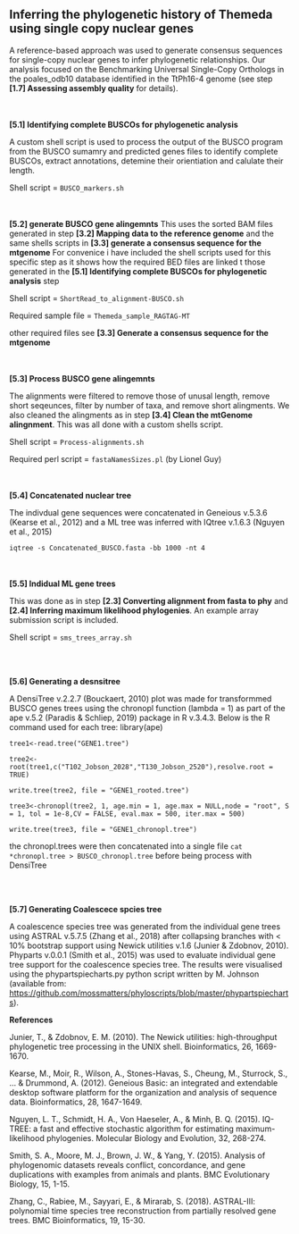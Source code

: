 ## Inferring the phylogenetic history of Themeda using single copy nuclear genes

A reference-based approach was used to generate consensus sequences for single-copy nuclear genes to infer phylogenetic relationships. Our analysis focused on the Benchmarking Universal Single-Copy Orthologs in the poales_odb10 database identified in the TtPh16-4 genome (see step **[1.7] Assessing assembly quality** for details).

<br/><br/>
**[5.1] Identifying complete BUSCOs for phylogenetic analysis**

A custom shell script is used to process the output of the BUSCO program from the BUSCO sumamry and predicted genes files to identify complete BUSCOs, extract annotations, detemine their orientiation and calulate their length.

Shell script = `BUSCO_markers.sh`

<br/><br/>
**[5.2] generate BUSCO gene alingemnts**
This uses the sorted BAM files generated in step **[3.2] Mapping data to the reference genome** and the same shells scripts in **[3.3] generate a consensus sequence for the mtgenome** For convenice i have included the shell scripts used for this specific step as it shows how the required BED files are linked t those generated in the **[5.1] Identifying complete BUSCOs for phylogenetic analysis** step 

Shell script = `ShortRead_to_alignment-BUSCO.sh`

Required sample file = `Themeda_sample_RAGTAG-MT`

other required files see  **[3.3] Generate a consensus sequence for the mtgenome**

<br/><br/>
**[5.3] Process BUSCO gene alingemnts**

The alignments were filtered to remove those of unusal length, remove short seqeunces, filter by number of taxa, and remove short alingments. We also cleaned the alingments as in step **[3.4] Clean the mtGenome alingnment**. This was all done with a custom shells script.

Shell script = `Process-alignments.sh`

Required perl script = `fastaNamesSizes.pl` (by Lionel Guy)

<br/><br/>
**[5.4] Concatenated nuclear tree**

The indivdual gene sequences were concatenated in Geneious v.5.3.6 (Kearse et al., 2012) and a ML tree was inferred with IQtree v.1.6.3 (Nguyen et al., 2015)

`iqtree -s Concatenated_BUSCO.fasta -bb 1000 -nt 4`

<br/><br/>
**[5.5] Indidual ML gene trees**

This was done as in step **[2.3] Converting alignment from fasta to phy** and **[2.4] Inferring maximum likelihood phylogenies**. An example array submission script is included. 

Shell script = `sms_trees_array.sh`

<br/><br/>

**[5.6] Generating a desnsitree**

A DensiTree v.2.2.7 (Bouckaert, 2010) plot was made for transformmed BUSCO genes trees using the chronopl function (lambda = 1) as part of the ape v.5.2 (Paradis & Schliep, 2019) package in R v.3.4.3. Below is the R command used for each tree:
library(ape)

`tree1<-read.tree("GENE1.tree")`

`tree2<-root(tree1,c("T102_Jobson_2028","T130_Jobson_2520"),resolve.root = TRUE)`

`write.tree(tree2, file = "GENE1_rooted.tree")`

`tree3<-chronopl(tree2, 1, age.min = 1, age.max = NULL,node = "root", S = 1, tol = 1e-8,CV = FALSE, eval.max = 500, iter.max = 500)`

`write.tree(tree3, file = "GENE1_chronopl.tree")`

the chronopl.trees were then concatenated into a single file `cat *chronopl.tree > BUSCO_chronopl.tree` before being process with DensiTree

<br/><br/>

**[5.7] Generating Coalescece spcies tree**

A coalescence species tree was generated from the individual gene trees using ASTRAL v.5.7.5 (Zhang et al., 2018) after collapsing branches with < 10% bootstrap support using Newick utilities v.1.6 (Junier & Zdobnov, 2010). Phyparts v.0.0.1 (Smith et al., 2015) was used to evaluate individual gene tree support for the coalescence species tree. The results were visualised using the phypartspiecharts.py python script written by M. Johnson (available from: https://github.com/mossmatters/phyloscripts/blob/master/phypartspiecharts).
 



**References**

Junier, T., & Zdobnov, E. M. (2010). The Newick utilities: high-throughput phylogenetic tree processing in the UNIX shell. Bioinformatics, 26, 1669-1670.

Kearse, M., Moir, R., Wilson, A., Stones-Havas, S., Cheung, M., Sturrock, S., ... & Drummond, A. (2012). Geneious Basic: an integrated and extendable desktop software platform for the organization and analysis of sequence data. Bioinformatics, 28, 1647-1649.

Nguyen, L. T., Schmidt, H. A., Von Haeseler, A., & Minh, B. Q. (2015). IQ-TREE: a fast and effective stochastic algorithm for estimating maximum-likelihood phylogenies. Molecular Biology and Evolution, 32, 268-274.

Smith, S. A., Moore, M. J., Brown, J. W., & Yang, Y. (2015). Analysis of phylogenomic datasets reveals conflict, concordance, and gene duplications with examples from animals and plants. BMC Evolutionary Biology, 15, 1-15.

Zhang, C., Rabiee, M., Sayyari, E., & Mirarab, S. (2018). ASTRAL-III: polynomial time species tree reconstruction from partially resolved gene trees. BMC Bioinformatics, 19, 15-30.
